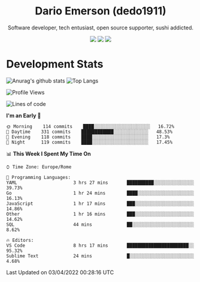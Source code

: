 <div align="center">
  
# Dario Emerson (dedo1911)
Software developer, tech entusiast, open source supporter, sushi addicted.

[![](https://img.shields.io/badge/-Linkedin-informational?style=for-the-badge&logo=linkedin&logoColor=white&color=2867B2)](http://linkedin.com/in/dedo1911)
[![](https://img.shields.io/badge/-Telegram-informational?style=for-the-badge&logo=telegram&logoColor=white&color=0088cc)](https://t.me/dedo1911)
[![](https://img.shields.io/badge/-Facebook-informational?style=for-the-badge&logo=facebook&logoColor=white&color=3b5998)](https://fb.com/dedo1911)

</div>

# Development Stats

![Anurag's github stats](https://github-readme-stats.vercel.app/api?username=dedo1911&count_private=true&show_icons=true&theme=chartreuse-dark)
![Top Langs](https://github-readme-stats.vercel.app/api/top-langs/?username=dedo1911&theme=chartreuse-dark&layout=compact)

<!--START_SECTION:waka-->
![Profile Views](http://img.shields.io/badge/Profile%20Views-22-blue)

![Lines of code](https://img.shields.io/badge/From%20Hello%20World%20I%27ve%20Written-51%20Thousand%20lines%20of%20code-blue)

**I'm an Early 🐤** 

```text
🌞 Morning    114 commits    ████░░░░░░░░░░░░░░░░░░░░░   16.72% 
🌆 Daytime    331 commits    ████████████░░░░░░░░░░░░░   48.53% 
🌃 Evening    118 commits    ████░░░░░░░░░░░░░░░░░░░░░   17.3% 
🌙 Night      119 commits    ████░░░░░░░░░░░░░░░░░░░░░   17.45%

```


📊 **This Week I Spent My Time On** 

```text
⌚︎ Time Zone: Europe/Rome

💬 Programming Languages: 
YAML                     3 hrs 27 mins       ██████████░░░░░░░░░░░░░░░   39.73% 
Go                       1 hr 24 mins        ████░░░░░░░░░░░░░░░░░░░░░   16.13% 
JavaScript               1 hr 17 mins        ███░░░░░░░░░░░░░░░░░░░░░░   14.86% 
Other                    1 hr 16 mins        ███░░░░░░░░░░░░░░░░░░░░░░   14.62% 
SQL                      44 mins             ██░░░░░░░░░░░░░░░░░░░░░░░   8.62%

🔥 Editors: 
VS Code                  8 hrs 17 mins       ███████████████████████░░   95.32% 
Sublime Text             24 mins             █░░░░░░░░░░░░░░░░░░░░░░░░   4.68%

```


 Last Updated on 03/04/2022 00:28:16 UTC
<!--END_SECTION:waka-->

<!--
**dedo1911/dedo1911** is a ✨ _special_ ✨ repository because its `README.md` (this file) appears on your GitHub profile.

Here are some ideas to get you started:

- 🔭 I’m currently working on ...
- 🌱 I’m currently learning ...
- 👯 I’m looking to collaborate on ...
- 🤔 I’m looking for help with ...
- 💬 Ask me about ...
- 📫 How to reach me: ...
- 😄 Pronouns: ...
- ⚡ Fun fact: ...
-->

